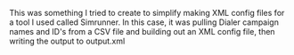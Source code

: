 This was something I tried to create to simplify making XML config files for a tool I used called Simrunner.  In this case, it was pulling Dialer campaign names and ID's from a CSV file and building out an XML config file, then writing the output to output.xml
